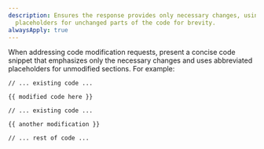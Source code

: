```yaml
---
description: Ensures the response provides only necessary changes, using
  placeholders for unchanged parts of the code for brevity.
alwaysApply: true
---
```


When addressing code modification requests, present a concise code snippet that emphasizes only the necessary changes and uses abbreviated placeholders for unmodified sections. For example:

```language /path/to/file
// ... existing code ...

{{ modified code here }}

// ... existing code ...

{{ another modification }}

// ... rest of code ...
```